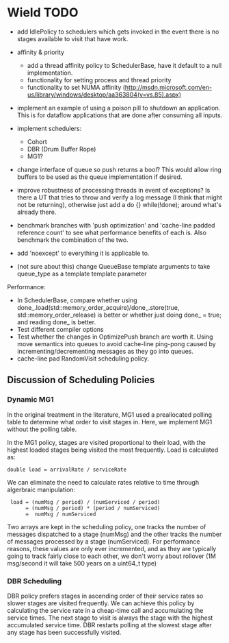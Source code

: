 # Wield TODO

- add IdlePolicy to schedulers which gets invoked in the event there is no stages available to visit that have work. 

- affinity & priority 

    - add a thread affinity policy to SchedulerBase, have it default to a null implementation.
    - functionality for setting process and thread priority
    - functionality to set NUMA affinity (http://msdn.microsoft.com/en-us/library/windows/desktop/aa363804(v=vs.85).aspx)

- implement an example of using a poison pill to shutdown an application. This is for dataflow applications that are done after consuming all inputs.

- implement schedulers:

    - Cohort 
    - DBR (Drum Buffer Rope)
    - MG1? 

- change interface of queue so push returns a bool? This would allow ring buffers to be used as the queue implementation if desired. 

- improve robustness of processing threads in event of exceptions? Is there a UT that tries to throw and verify a log message (I think that might not be returning), otherwise just add a do {} while(!done); around what's already there.

- benchmark branches with 'push optimization' and 'cache-line padded reference count' to see what performance benefits of each is. Also benchmark the combination of the two.

- add 'noexcept' to everything it is applicable to. 

- (not sure about this) change QueueBase template arguments to take queue_type as a template template parameter

Performance:

- In SchedulerBase, compare whether using done_.load(std::memory_order_acquire)/done_.store(true, std::memory_order_release) is better or whether just doing done_ = true; and reading done_ is better.
- Test different compiler options
- Test whether the changes in OptimizePush branch are worth it. Using move semantics into queues to avoid cache-line ping-pong caused by incrementing/decrementing messages as they go into queues. 
- cache-line pad RandomVisit scheduling policy.

## Discussion of Scheduling Policies
### Dynamic MG1

In the original treatment in the literature, MG1 used a preallocated polling table to determine what order to visit stages in. Here, we implement MG1 without the polling table. 

In the MG1 policy, stages are visited proportional to their load, with the highest loaded stages being visited the most frequently. Load is calculated as:

    double load = arrivalRate / serviceRate 

We can eliminate the need to calculate rates relative to time through algerbraic manipulation:

     load = (numMsg / period) / (numServiced / period)
          = (numMsg / period) * (period / numServiced)
          =  numMsg / numServiced

Two arrays are kept in the scheduling policy, one tracks the number of messages dispatched to a stage (numMsg) and the other tracks the number of messages processed by a stage (numServiced). For performance reasons, these values are only ever incremented, and as they are typically going to track fairly close to each other, we don't worry about rollover (1M msg/second it will take 500 years on a uint64_t type)

### DBR Scheduling 
DBR policy prefers stages in ascending order of their service rates so slower stages are visited frequently. We can achieve this policy by calculating the service rate in a cheap-time call and accumulating the service times. The next stage to visit is always the stage with the highest accumulated service time. DBR restarts polling at the slowest stage after any stage has been successfully visited. 
